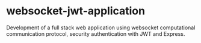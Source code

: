 # websocket-jwt-application
Development of a full stack web application using websocket computational communication protocol, security authentication with JWT and Express.
